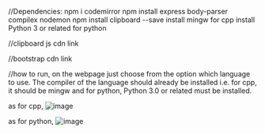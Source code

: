 //Dependencies:
npm i codemirror
npm install express body-parser compilex nodemon 
npm install clipboard --save
install mingw for cpp
install Python 3 or related for python

//clipboard js cdn link
<script src="https://cdn.jsdelivr.net/npm/clipboard@2.0.11/dist/clipboard.min.js"></script>

//bootstrap cdn link
<link href="https://cdn.jsdelivr.net/npm/bootstrap@5.0.2/dist/css/bootstrap.min.css" rel="stylesheet" integrity="sha384-EVSTQN3/azprG1Anm3QDgpJLIm9Nao0Yz1ztcQTwFspd3yD65VohhpuuCOmLASjC" crossorigin="anonymous">
<script src="https://cdn.jsdelivr.net/npm/bootstrap@5.0.2/dist/js/bootstrap.bundle.min.js" integrity="sha384-MrcW6ZMFYlzcLA8Nl+NtUVF0sA7MsXsP1UyJoMp4YLEuNSfAP+JcXn/tWtIaxVXM" crossorigin="anonymous"></script>

//how to run,
on the webpage just choose from the option which language to use. The compiler of the language should already be installed i.e. for cpp, it should be mingw and for python, Python 3.0 or related must be installed.

as for cpp,
![image](https://github.com/ImDoubD/Code-Editor/assets/129399840/25f00569-2f71-4f24-9c81-75766d87e09e)

as for python,
![image](https://github.com/ImDoubD/Code-Editor/assets/129399840/f159273d-dd3d-4320-81f9-97a55c687a3c)

